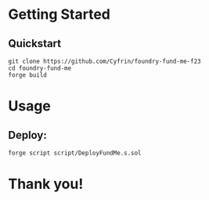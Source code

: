 # Getting Started

## Quickstart

```
git clone https://github.com/Cyfrin/foundry-fund-me-f23
cd foundry-fund-me
forge build
```

# Usage

## Deploy:

```
forge script script/DeployFundMe.s.sol
```

# Thank you!
